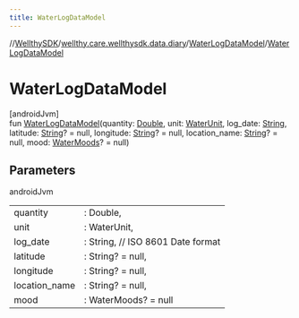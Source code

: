 ```yaml
---
title: WaterLogDataModel
---
```

//[WellthySDK](../../../index.html)/[wellthy.care.wellthysdk.data.diary](../index.html)/[WaterLogDataModel](index.html)/[WaterLogDataModel](-water-log-data-model.html)



# WaterLogDataModel



[androidJvm]\
fun [WaterLogDataModel](-water-log-data-model.html)(quantity: [Double](https://kotlinlang.org/api/latest/jvm/stdlib/kotlin/-double/index.html), unit: [WaterUnit](../-water-unit/index.html), log_date: [String](https://kotlinlang.org/api/latest/jvm/stdlib/kotlin/-string/index.html), latitude: [String](https://kotlinlang.org/api/latest/jvm/stdlib/kotlin/-string/index.html)? = null, longitude: [String](https://kotlinlang.org/api/latest/jvm/stdlib/kotlin/-string/index.html)? = null, location_name: [String](https://kotlinlang.org/api/latest/jvm/stdlib/kotlin/-string/index.html)? = null, mood: [WaterMoods](../-water-moods/index.html)? = null)



## Parameters


androidJvm

| | |
|---|---|
| quantity | : Double, |
| unit | : WaterUnit, |
| log_date | : String, // ISO 8601 Date format |
| latitude | : String? = null, |
| longitude | : String? = null, |
| location_name | : String? = null, |
| mood | : WaterMoods? = null |




